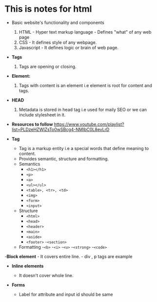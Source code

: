 # This is notes for html
- Basic website's functionality and components
    1. HTML - Hyper text markup language - Defines "what" of any web page
    2. CSS -  It defines style of any webpage.
    3. Javascript - It defines logic or brain of web page.

- **Tags**
    1. Tags are opening or closing.

- **Element:**
    1. Tags with content is an element i.e element is root for content and tags.

- **HEAD**
    1. Metadata is stored in head tag i.e used for maily SEO or we can include stylesheet in it.
- **Resources to follow**
    https://www.youtube.com/playlist?list=PLDzeHZWIZsTo0wSBcg4-NMIbC0L8evLrD

- **Tag**
    - Tag is a markup entity i.e a special words that define meaning to content.
    - Provides semantic, structure and formatting.
    - Semantics
        - `<h1></h1>`
        - `<p>`
        - `<a>`
        - `<ul></ul>`
        - `<table>, <tr>, <td>`
        - `<img>`
        - `<form>`
        - `<input>`
    - Structure
        - `<html>`
        - `<head>`
        - `<header>`
        - `<main>`
        - `<aside>`
        - `<footer>`
        -`<section>`
    - Formatting
        -`<b>`
        -`<i>`
        -`<u>`
        -`<strong>`
        -`<code>`

-**Block element**
    - It covers entire line.
    - div , p tags are example
- **Inline elements**
    - It doesn't cover whole line.

- **Forms**
    - Label for attribute and input id should be same
    





